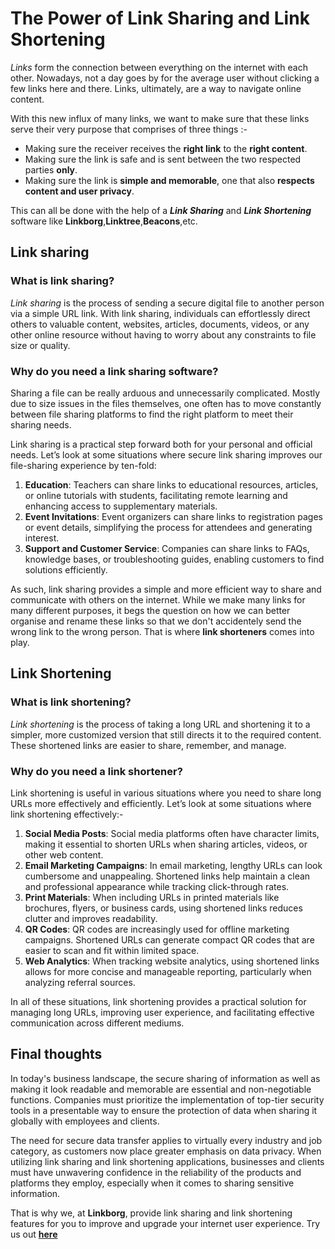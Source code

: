 # The Power of Link Sharing and Link Shortening

*Links* form the connection between everything on the internet with each other. Nowadays, not a day goes by for the average user without clicking a few links here and there. Links, ultimately, are a way to navigate online content.

With this new influx of many links, we want to make sure that these links serve their very purpose that comprises of three things :-
- Making sure the receiver receives the **right link** to the **right content**.
- Making sure the link is safe and is sent between the two respected parties **only**.
- Making sure the link is **simple and memorable**, one that also **respects content and user privacy**.

This can all be done with the help of a ***Link Sharing*** and ***Link Shortening*** software like **Linkborg**,**Linktree**,**Beacons**,etc.

## Link sharing

### What is link sharing?

*Link sharing* is the process of sending a secure digital file to another person via a simple URL link. With link sharing, individuals can effortlessly direct others to valuable content, websites, articles, documents, videos, or any other online resource without having to worry about any constraints to file size or quality.

### Why do you need a link sharing software?

Sharing a file can be really arduous and unnecessarily complicated. Mostly due to size issues in the files themselves, one often has to move constantly between file sharing platforms to find the right platform to meet their sharing needs.

Link sharing is a practical step forward both for your personal and official needs. Let’s look at some situations where secure link sharing improves our file-sharing experience by ten-fold:

1. **Education**: Teachers can share links to educational resources, articles, or online tutorials with students, facilitating remote learning and enhancing access to supplementary materials.
2. **Event Invitations**: Event organizers can share links to registration pages or event details, simplifying the process for attendees and generating interest.
3. **Support and Customer Service**: Companies can share links to FAQs, knowledge bases, or troubleshooting guides, enabling customers to find solutions efficiently.

As such, link sharing provides a simple and more efficient way to share and communicate with others on the internet. While we make many links for many different purposes, it begs the question on how we can better organise and rename these links so that we don't accidentely send the wrong link to the wrong person. That is where **link shorteners** comes into play.

## Link Shortening

### What is link shortening?

*Link shortening* is the process of taking a long URL and shortening it to a simpler, more customized version that still directs it to the required content. These shortened links are easier to share, remember, and manage.

### Why do you need a link shortener?

Link shortening is useful in various situations where you need to share long URLs more effectively and efficiently. Let’s look at some situations where link shortening effectively:-

1. **Social Media Posts**: Social media platforms often have character limits, making it essential to shorten URLs when sharing articles, videos, or other web content.
2. **Email Marketing Campaigns**: In email marketing, lengthy URLs can look cumbersome and unappealing. Shortened links help maintain a clean and professional appearance while tracking click-through rates.
3. **Print Materials**: When including URLs in printed materials like brochures, flyers, or business cards, using shortened links reduces clutter and improves readability.
4. **QR Codes**: QR codes are increasingly used for offline marketing campaigns. Shortened URLs can generate compact QR codes that are easier to scan and fit within limited space.
5. **Web Analytics**: When tracking website analytics, using shortened links allows for more concise and manageable reporting, particularly when analyzing referral sources.

In all of these situations, link shortening provides a practical solution for managing long URLs, improving user experience, and facilitating effective communication across different mediums.

## Final thoughts

In today's business landscape, the secure sharing of information as well as making it look readable and memorable are essential and non-negotiable functions. Companies must prioritize the implementation of top-tier security tools in a presentable way to ensure the protection of data when sharing it globally with employees and clients. 

The need for secure data transfer applies to virtually every industry and job category, as customers now place greater emphasis on data privacy. When utilizing link sharing and link shortening applications, businesses and clients must have unwavering confidence in the reliability of the products and platforms they employ, especially when it comes to sharing sensitive information.

That is why we, at **Linkborg**, provide link sharing and link shortening features for you to improve and upgrade your internet user experience. Try us out **[here](https://linkb.org)**

